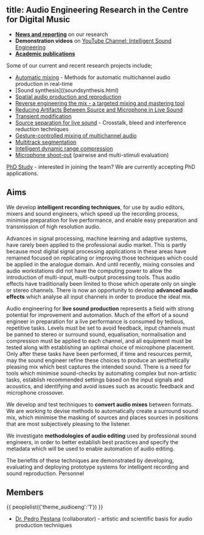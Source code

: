 title: Audio Engineering Research in the Centre for Digital Music
-------------------

* [**News and reporting**](http://c4dm.eecs.qmul.ac.uk/audioengineering/news/index.html) on our research
* **Demonstration videos** on [YouTube Channel: Intelligent Sound Engineering](http://www.youtube.com/user/IntelligentSoundEng)
* [**Academic publications**](http://www.eecs.qmul.ac.uk/~josh/publications.htm)

Some of our current and recent research projects include;

* [Automatic mixing](http://c4dm.eecs.qmul.ac.uk/audioengineering/automaticmixing/index.html) - Methods for automatic multichannel audio production in real-time
* [Sound synthesis]((soundsynthesis.html)
* [Spatial audio production and reproduction](http://c4dm.eecs.qmul.ac.uk/audioengineering/spatialaudio/index.html)
* [Reverse engineering the mix - a targeted mixing and mastering tool](http://c4dm.eecs.qmul.ac.uk/audioengineering/reverseengineering/index.html)
* [Reducing Artifacts Between Source and Microphone in Live Sound](http://c4dm.eecs.qmul.ac.uk/audioengineering/microphoneartifacts/index.html)
* [Transient modification](http://c4dm.eecs.qmul.ac.uk/audioengineering/transientmodification/index.html)
* [Source separation for live sound](http://c4dm.eecs.qmul.ac.uk/audioengineering/sourceseparation/index.html) - Crosstalk, bleed and interference reduction techniques
* [Gesture-controlled mixing of multichannel audio](http://c4dm.eecs.qmul.ac.uk/audioengineering/gesturecontrol/index.html)
* [Multitrack segmentation](http://www.eecs.qmul.ac.uk/~stevenh/multi_seg.html)
* [Intelligent dynamic range compression](http://c4dm.eecs.qmul.ac.uk/audioengineering/compressors/index.html)
* [Microphone shoot-out](http://brechtdeman.com/research.html) (pairwise and multi-stimuli evaluation)

[PhD Study](study.html) - interested in joining the team? We are currently accepting PhD applications.

Aims
----

We develop **intelligent recording techniques**, for use by audio editors, mixers and sound engineers, which speed up the recording process, minimise preparation for live performance, and enable easy preparation and transmission of high resolution audio.

Advances in signal processing, machine learning and adaptive systems, have rarely been applied to the professional audio market. This is partly because most digital signal processing applications in these areas have remained focused on replicating or improving those techniques which could be applied in the analogue domain. And until recently, mixing consoles and audio workstations did not have the computing power to allow the introduction of multi-input, multi-output processing tools. Thus audio effects have traditionally been limited to those which operate only on single or stereo channels. There is now an opportunity to develop **advanced audio effects** which analyse all input channels in order to produce the ideal mix.

Audio engineering for **live sound production** represents a field with strong potential for improvement and automation. Much of the effort of a sound engineer in preparation for a live performance is consumed by tedious, repetitive tasks. Levels must be set to avoid feedback, input channels must be panned to stereo or surround sound, equalisation, normalisation and compression must be applied to each channel, and all equipment must be tested along with establishing an optimal choice of microphone placement. Only after these tasks have been performed, if time and resources permit, may the sound engineer refine these choices to produce an aesthetically pleasing mix which best captures the intended sound. There is a need for tools which minimise sound-checks by automating complex but non-artistic tasks, establish recommended settings based on the input signals and acoustics, and identifying and avoid issues such as acoustic feedback and microphone crossover.

We develop and test techniques to **convert audio mixes** between formats. We are working to devise methods to automatically create a surround sound mix, which minimise the masking of sources and places sources in positions that are most subjectively pleasing to the listener.

We investigate **methodologies of audio editing** used by professional sound engineers, in order to better establish best practices and specify the metadata which will be used to enable automation of audio editing.

The benefits of these techniques are demonstrated by developing, evaluating and deploying prototype systems for intelligent recording and sound reproduction.
Personnel

Members
--------------------------
{{ peoplelist({'theme_audioeng':'1'}) }}


* [Dr. Pedro Pestana](http://www.stereosonic.org/phd/) (collaborator) - artistic and scientific basis for audio production techniques

